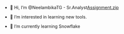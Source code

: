 - 👋 Hi, I’m @NeelambikaTG - Sr.Analyst[Assignment.zip](https://github.com/NeelambikaTG/NeelambikaTG/files/8521750/Assignment.zip)

- 👀 I’m interested in learning new tools.
- 🌱 I’m currently learning Snowflake


<!---
NeelambikaTG/NeelambikaTG is a ✨ special ✨ repository because its `README.md` (this file) appears on your GitHub profile.
You can click the Preview link to take a look at your changes.
--->

